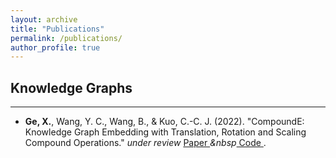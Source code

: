 ```yaml
---
layout: archive
title: "Publications"
permalink: /publications/
author_profile: true
---
```


## Knowledge Graphs
___

* **Ge, X.**, Wang, Y. C., Wang, B., & Kuo, C.-C. J. (2022). "CompoundE: Knowledge Graph Embedding with Translation, Rotation and Scaling Compound Operations." <i> under review </i> <a href="https://arxiv.org/abs/2207.05324"> Paper </a> <i>&nbsp</i><a href="https://arxiv.org/abs/2207.05324"> Code </a>.
